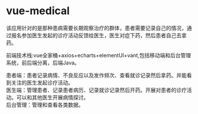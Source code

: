 # vue-medical
该应用针对的是那种患病需要长期观察治疗的群体，患者需要记录自己的情况，通过报名参加医生发起的诊疗活动反馈给医生，医生对症下药，然后患者自己去拿药。<br/>

前端技术栈:vue全家桶+axios+echarts+elementUI+vant,包括移动端和后台管理系统，前后端分离，后端Java。<br/>

患者端：患者记录病情、不良反应以及发作频次、查看就诊记录然后拿药。并能看到关注的医生发起诊疗活动。<br/>
医生端：管理患者、记录患者病历、记录就诊记录然后开药。开展对患者的诊疗活动。可以和其他医生开展病情探讨。<br/>
后台管理：管理和查看各类数据。


